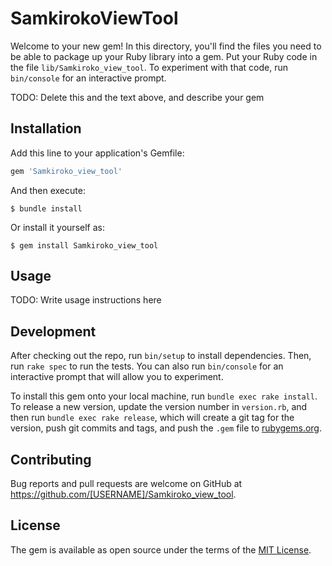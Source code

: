 # SamkirokoViewTool

Welcome to your new gem! In this directory, you'll find the files you need to be able to package up your Ruby library into a gem. Put your Ruby code in the file `lib/Samkiroko_view_tool`. To experiment with that code, run `bin/console` for an interactive prompt.

TODO: Delete this and the text above, and describe your gem

## Installation

Add this line to your application's Gemfile:

```ruby
gem 'Samkiroko_view_tool'
```

And then execute:

    $ bundle install

Or install it yourself as:

    $ gem install Samkiroko_view_tool

## Usage

TODO: Write usage instructions here

## Development

After checking out the repo, run `bin/setup` to install dependencies. Then, run `rake spec` to run the tests. You can also run `bin/console` for an interactive prompt that will allow you to experiment.

To install this gem onto your local machine, run `bundle exec rake install`. To release a new version, update the version number in `version.rb`, and then run `bundle exec rake release`, which will create a git tag for the version, push git commits and tags, and push the `.gem` file to [rubygems.org](https://rubygems.org).

## Contributing

Bug reports and pull requests are welcome on GitHub at https://github.com/[USERNAME]/Samkiroko_view_tool.


## License

The gem is available as open source under the terms of the [MIT License](https://opensource.org/licenses/MIT).
